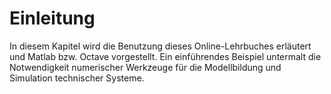 # Einleitung

In diesem Kapitel wird die Benutzung dieses Online-Lehrbuches erläutert und Matlab bzw. Octave vorgestellt. Ein einführendes Beispiel untermalt die Notwendigkeit numerischer Werkzeuge für die Modellbildung und Simulation technischer Systeme.